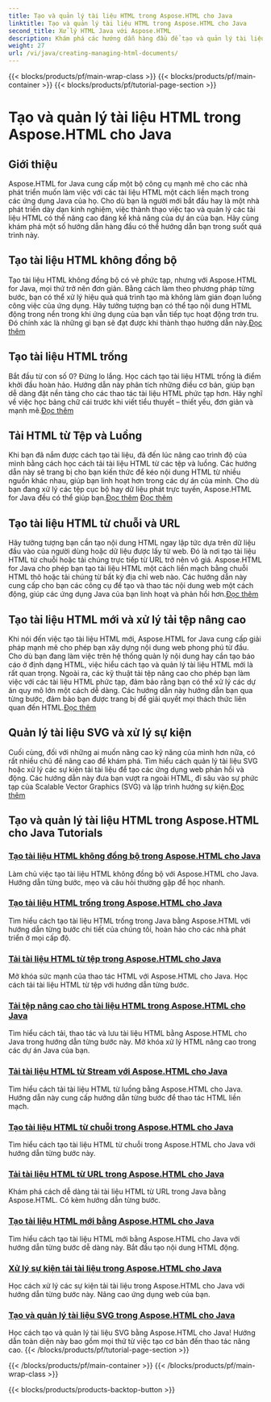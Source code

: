 ```yaml
---
title: Tạo và quản lý tài liệu HTML trong Aspose.HTML cho Java
linktitle: Tạo và quản lý tài liệu HTML trong Aspose.HTML cho Java
second_title: Xử lý HTML Java với Aspose.HTML
description: Khám phá các hướng dẫn hàng đầu để tạo và quản lý tài liệu HTML bằng Aspose.HTML cho Java. Hoàn hảo cho các nhà phát triển Java đang tìm kiếm hướng dẫn chi tiết, từng bước.
weight: 27
url: /vi/java/creating-managing-html-documents/
---
```


{{< blocks/products/pf/main-wrap-class >}}
{{< blocks/products/pf/main-container >}}
{{< blocks/products/pf/tutorial-page-section >}}

# Tạo và quản lý tài liệu HTML trong Aspose.HTML cho Java

## Giới thiệu

Aspose.HTML for Java cung cấp một bộ công cụ mạnh mẽ cho các nhà phát triển muốn làm việc với các tài liệu HTML một cách liền mạch trong các ứng dụng Java của họ. Cho dù bạn là người mới bắt đầu hay là một nhà phát triển dày dạn kinh nghiệm, việc thành thạo việc tạo và quản lý các tài liệu HTML có thể nâng cao đáng kể khả năng của dự án của bạn. Hãy cùng khám phá một số hướng dẫn hàng đầu có thể hướng dẫn bạn trong suốt quá trình này.

## Tạo tài liệu HTML không đồng bộ

 Tạo tài liệu HTML không đồng bộ có vẻ phức tạp, nhưng với Aspose.HTML for Java, mọi thứ trở nên đơn giản. Bằng cách làm theo phương pháp từng bước, bạn có thể xử lý hiệu quả quá trình tạo mà không làm gián đoạn luồng công việc của ứng dụng. Hãy tưởng tượng bạn có thể tạo nội dung HTML động trong nền trong khi ứng dụng của bạn vẫn tiếp tục hoạt động trơn tru. Đó chính xác là những gì bạn sẽ đạt được khi thành thạo hướng dẫn này.[Đọc thêm](./create-html-documents-async/)

## Tạo tài liệu HTML trống

Bắt đầu từ con số 0? Đừng lo lắng. Học cách tạo tài liệu HTML trống là điểm khởi đầu hoàn hảo. Hướng dẫn này phân tích những điều cơ bản, giúp bạn dễ dàng đặt nền tảng cho các thao tác tài liệu HTML phức tạp hơn. Hãy nghĩ về việc học bảng chữ cái trước khi viết tiểu thuyết – thiết yếu, đơn giản và mạnh mẽ.[Đọc thêm](./create-empty-html-documents/)

## Tải HTML từ Tệp và Luồng

 Khi bạn đã nắm được cách tạo tài liệu, đã đến lúc nâng cao trình độ của mình bằng cách học cách tải tài liệu HTML từ các tệp và luồng. Các hướng dẫn này sẽ trang bị cho bạn kiến thức để kéo nội dung HTML từ nhiều nguồn khác nhau, giúp bạn linh hoạt hơn trong các dự án của mình. Cho dù bạn đang xử lý các tệp cục bộ hay dữ liệu phát trực tuyến, Aspose.HTML for Java đều có thể giúp bạn.[Đọc thêm](./load-html-documents-from-file/) [Đọc thêm](./load-html-documents-from-stream/)

## Tạo tài liệu HTML từ chuỗi và URL

Hãy tưởng tượng bạn cần tạo nội dung HTML ngay lập tức dựa trên dữ liệu đầu vào của người dùng hoặc dữ liệu được lấy từ web. Đó là nơi tạo tài liệu HTML từ chuỗi hoặc tải chúng trực tiếp từ URL trở nên vô giá. Aspose.HTML for Java cho phép bạn tạo tài liệu HTML một cách liền mạch bằng chuỗi HTML thô hoặc tải chúng từ bất kỳ địa chỉ web nào. Các hướng dẫn này cung cấp cho bạn các công cụ để tạo và thao tác nội dung web một cách động, giúp các ứng dụng Java của bạn linh hoạt và phản hồi hơn.[Đọc thêm](./create-html-documents-from-string/)

## Tạo tài liệu HTML mới và xử lý tải tệp nâng cao

Khi nói đến việc tạo tài liệu HTML mới, Aspose.HTML for Java cung cấp giải pháp mạnh mẽ cho phép bạn xây dựng nội dung web phong phú từ đầu. Cho dù bạn đang làm việc trên hệ thống quản lý nội dung hay cần tạo báo cáo ở định dạng HTML, việc hiểu cách tạo và quản lý tài liệu HTML mới là rất quan trọng. Ngoài ra, các kỹ thuật tải tệp nâng cao cho phép bạn làm việc với các tài liệu HTML phức tạp, đảm bảo rằng bạn có thể xử lý các dự án quy mô lớn một cách dễ dàng. Các hướng dẫn này hướng dẫn bạn qua từng bước, đảm bảo bạn được trang bị để giải quyết mọi thách thức liên quan đến HTML.[Đọc thêm](./generate-new-html-documents/)

## Quản lý tài liệu SVG và xử lý sự kiện

 Cuối cùng, đối với những ai muốn nâng cao kỹ năng của mình hơn nữa, có rất nhiều chủ đề nâng cao để khám phá. Tìm hiểu cách quản lý tài liệu SVG hoặc xử lý các sự kiện tải tài liệu để tạo các ứng dụng web phản hồi và động. Các hướng dẫn này đưa bạn vượt ra ngoài HTML, đi sâu vào sự phức tạp của Scalable Vector Graphics (SVG) và lập trình hướng sự kiện.[Đọc thêm](./create-manage-svg-documents/)

## Tạo và quản lý tài liệu HTML trong Aspose.HTML cho Java Tutorials
### [Tạo tài liệu HTML không đồng bộ trong Aspose.HTML cho Java](./create-html-documents-async/)
Làm chủ việc tạo tài liệu HTML không đồng bộ với Aspose.HTML cho Java. Hướng dẫn từng bước, mẹo và câu hỏi thường gặp để học nhanh.
### [Tạo tài liệu HTML trống trong Aspose.HTML cho Java](./create-empty-html-documents/)
Tìm hiểu cách tạo tài liệu HTML trống trong Java bằng Aspose.HTML với hướng dẫn từng bước chi tiết của chúng tôi, hoàn hảo cho các nhà phát triển ở mọi cấp độ.
### [Tải tài liệu HTML từ tệp trong Aspose.HTML cho Java](./load-html-documents-from-file/)
Mở khóa sức mạnh của thao tác HTML với Aspose.HTML cho Java. Học cách tải tài liệu HTML từ tệp với hướng dẫn từng bước.
### [Tải tệp nâng cao cho tài liệu HTML trong Aspose.HTML cho Java](./advanced-file-loading-html-documents/)
Tìm hiểu cách tải, thao tác và lưu tài liệu HTML bằng Aspose.HTML cho Java trong hướng dẫn từng bước này. Mở khóa xử lý HTML nâng cao trong các dự án Java của bạn.
### [Tải tài liệu HTML từ Stream với Aspose.HTML cho Java](./load-html-documents-from-stream/)
Tìm hiểu cách tải tài liệu HTML từ luồng bằng Aspose.HTML cho Java. Hướng dẫn này cung cấp hướng dẫn từng bước để thao tác HTML liền mạch.
### [Tạo tài liệu HTML từ chuỗi trong Aspose.HTML cho Java](./create-html-documents-from-string/)
Tìm hiểu cách tạo tài liệu HTML từ chuỗi trong Aspose.HTML cho Java với hướng dẫn từng bước này.
### [Tải tài liệu HTML từ URL trong Aspose.HTML cho Java](./load-html-documents-from-url/)
Khám phá cách dễ dàng tải tài liệu HTML từ URL trong Java bằng Aspose.HTML. Có kèm hướng dẫn từng bước.
### [Tạo tài liệu HTML mới bằng Aspose.HTML cho Java](./generate-new-html-documents/)
Tìm hiểu cách tạo tài liệu HTML mới bằng Aspose.HTML cho Java với hướng dẫn từng bước dễ dàng này. Bắt đầu tạo nội dung HTML động.
### [Xử lý sự kiện tải tài liệu trong Aspose.HTML cho Java](./handle-document-load-events/)
Học cách xử lý các sự kiện tải tài liệu trong Aspose.HTML cho Java với hướng dẫn từng bước này. Nâng cao ứng dụng web của bạn.
### [Tạo và quản lý tài liệu SVG trong Aspose.HTML cho Java](./create-manage-svg-documents/)
Học cách tạo và quản lý tài liệu SVG bằng Aspose.HTML cho Java! Hướng dẫn toàn diện này bao gồm mọi thứ từ việc tạo cơ bản đến thao tác nâng cao.
{{< /blocks/products/pf/tutorial-page-section >}}

{{< /blocks/products/pf/main-container >}}
{{< /blocks/products/pf/main-wrap-class >}}

{{< blocks/products/products-backtop-button >}}
